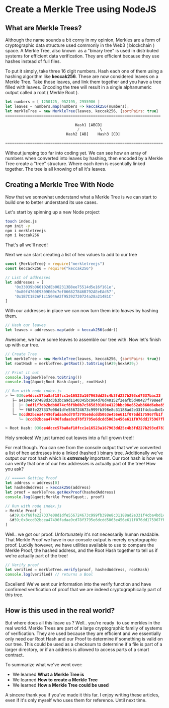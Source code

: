 # Create a Merkle Tree using NodeJS

## What are Merkle Trees?

Although the name sounds a bit corny in my opinion, Merkles are a form of cryptographic data structure used commonly in the Web3 ( blockchain ) space. A Merkle Tree, also known &nbsp;as a &quot;binary tree&quot; is used in distributed systems for efficient data verification. They are efficient because they use hashes instead of full files.&nbsp;

To put it simply, take three 16 digit numbers. Hash each one of them using a hashing algorithm like <strong>keccak256</strong>. These are now considered leaves on a Merkle Tree. Take those leaves, and link them together and you have a tree filled with leaves. Encoding the tree will result in a single alphanumeric output called a root ( Merkle Root ).

```js
let numbers = [ 1250125, 952195, 2955986 ]
let leaves = numbers.map(numbers => keccak256(numbers);
let merkleTree = new MerkleTree(leaves, keccak256, {sortPairs: true}
=====================================================================

                               Hash1 [ABCD]
                                /         \
                           Hash2 [AB]    Hash3 [CD]

======================================================================
```

Without jumping too far into coding yet. We can see how an array of numbers when converted into leaves by hashing, then encoded by a Merkle Tree create a &quot;tree&quot; structure. Where each item is essentially linked together. The tree is all knowing of all it&#39;s leaves.

## Creating a Merkle Tree With Node

Now that we somewhat understand what a Merkle Tree is we can start to build one to better understand its use cases.

Let&#39;s start by spinning up a new Node project

```sh
touch index.js
npm init -y
npm i merkletreejs
npm i keccak256
```

That&#39;s all we&#39;ll need!

Next we can start creating a list of hex values to add to our tree

```js
const {MerkleTree} = require("merkletreejs")
const keccack256 = require("keccak256")

// List of addresses
let addresses = [
    '0x33039b066102dEb002313B8ee75514d5e16f161e',
    '0x80f4760E9309E60c7ef066827846B792AEeEAd57',
    '0x1B7C182AF1c1504AA2f95392720724a28a214B1C'
]
```

With our addresses in place we can now turn them into <em>leaves</em> by hashing them.

```js
// Hash our leaves
let leaves = addresses.map(addr = keccak256(addr))
```

Awesome, we have some leaves to assemble our tree with. Now let&#39;s finish up with our tree.

```js
// Create Tree
let merkleTree = new MerkleTree(leaves, keccak256, {sortPairs: true})
let rootHash = merkleTree.getRoot().toString(&#39;hex&#39;)

// Print it out
console.log(merkleTree.toString())
console.log(&quot;Root Hash:&quot;, rootHash)

// Run with node index.js
> └─ 030ce4dccc57ba8af18fcc1e16523a167963dd25c4b3fd227b293cd7837bac23
   ├─ a41044c97488d3d3b3bca9d1140345bc904d70d40152f2eafb5d40427f798eef
   │  ├─ 0edf1f7db2bdb8874cf8f8b0b7c565839100e4129bbc08e652ab860d6ebe858b
   │  └─ f68fe227337e08d1dfe556724673c999fb398e8c31188ad2e331f4cba4bd1c0a
   └─ 8ccd02bcea47496fadaa9cd78f3795e6dcdd5063e456e611f076dd175967fb1f
      └─ 8ccd02bcea47496fadaa9cd78f3795e6dcdd5063e456e611f076dd175967fb1f

> Root Hash: 030ce4dccc57ba8af18fcc1e16523a167963dd25c4b3fd227b293cd7837bac23
```

Holy smokes! We just turned out leaves into a full grown tree!!

For real though. You can see from the console output that we&#39;ve converted a list of hex addresses into a linked (hashed ) binary tree. Additionally we&#39;ve output our root hash which is <strong><em>extremely&nbsp;</em></strong>important. Our root hash is how we can verify that one of our hex addresses is actually part of the tree! How you ask?

```js
// =====> Getting Proof
let address = address[0]
let hashedAddress = keccak256(address)
let proof = merkleTree.getHexProof(hashedAddress)
console.log(&quot;Merkle Proof&quot;, proof)

// Run with node index.js
> Merkle Proof [
  &#39;0xf68fe227337e08d1dfe556724673c999fb398e8c31188ad2e331f4cba4bd1c0a&#39;,
  &#39;0x8ccd02bcea47496fadaa9cd78f3795e6dcdd5063e456e611f076dd175967fb1f&#39;
]
```

Well.. we got our proof. Unfortunately it&#39;s not necessarily human readable. That Merkle Proof we have in our console output is merely cryptographic proof. Luckily however, we have utilities available to use to compare the Merkle Proof, the hashed address, and the Root Hash together to tell us if we&#39;re actually part of the tree!

```js
// Verify proof
let verified = merkleTree.verify(proof, hashedAddress, rootHash)
console.log(verified) // returns a Bool
```

Excellent! We&#39;ve sent our information into the verify function and have confirmed verification of proof that we are indeed cryptographically part of this tree.

## How is this used in the real world?

But where does all this leave us ? Well.. you&#39;re ready &nbsp;to use merkles in the real world. Merkle Trees are part of a large cryptographic family of systems of verification. They are used because they are efficient and we essentially only need our Root Hash and our Proof to determine if something is valid on our tree. This could be used as a checksum to determine if a file is part of a larger directory, or if an address is allowed to access parts of a smart contract.

To summarize what we've went over:
- We learned <strong>What a Merkle Tree is</strong>
- We learned <strong>How to create a Merkle Tree</strong>
- We learned <strong>How a Merkle Tree could be used<br></strong>

A sincere thank you if you&#39;ve made it this far. I enjoy writing these articles, even if it&#39;s only myself who uses them for reference. Until next time.